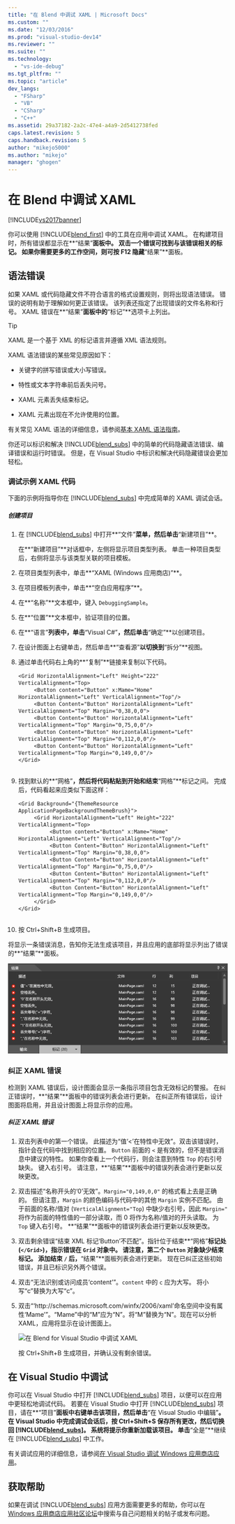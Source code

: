 ```yaml
---
title: "在 Blend 中调试 XAML | Microsoft Docs"
ms.custom: ""
ms.date: "12/03/2016"
ms.prod: "visual-studio-dev14"
ms.reviewer: ""
ms.suite: ""
ms.technology: 
  - "vs-ide-debug"
ms.tgt_pltfrm: ""
ms.topic: "article"
dev_langs: 
  - "FSharp"
  - "VB"
  - "CSharp"
  - "C++"
ms.assetid: 29a37182-2a2c-47e4-a4a9-2d5412738fed
caps.latest.revision: 5
caps.handback.revision: 5
author: "mikejo5000"
ms.author: "mikejo"
manager: "ghogen"
---
```

# 在 Blend 中调试 XAML
[!INCLUDE[vs2017banner](../code-quality/includes/vs2017banner.md)]

你可以使用 [!INCLUDE[blend_first](../debugger/includes/blend_first_md.md)] 中的工具在应用中调试 XAML。  在构建项目时，所有错误都显示在**“结果”**面板中。  双击一个错误可找到与该错误相关的标记。  如果你需要更多的工作空间，则可按 F12 隐藏**“结果”**面板。  
  
## 语法错误  
 如果 XAML 或代码隐藏文件不符合语言的格式设置规则，则将出现语法错误。  错误的说明有助于理解如何更正该错误。  该列表还指定了出现错误的文件名称和行号。  XAML 错误在**“结果”**面板中的**“标记”**选项卡上列出。  
  
> [!TIP]
>  XAML 是一个基于 XML 的标记语言并遵循 XML 语法规则。  
  
 XAML 语法错误的某些常见原因如下：  
  
-   关键字的拼写错误或大小写错误。  
  
-   特性或文本字符串前后丢失问号。  
  
-   XAML 元素丢失结束标记。  
  
-   XAML 元素出现在不允许使用的位置。  
  
 有关常见 XAML 语法的详细信息，请参阅[基本 XAML 语法指南](http://go.microsoft.com/fwlink/?LinkId=329942)。  
  
 你还可以标识和解决 [!INCLUDE[blend_subs](../debugger/includes/blend_subs_md.md)] 中的简单的代码隐藏语法错误、编译错误和运行时错误。  但是，在 Visual Studio 中标识和解决代码隐藏错误会更加轻松。  
  
### 调试示例 XAML 代码  
 下面的示例将指导你在 [!INCLUDE[blend_subs](../debugger/includes/blend_subs_md.md)] 中完成简单的 XAML 调试会话。  
  
##### 创建项目  
  
1.  在 [!INCLUDE[blend_subs](../debugger/includes/blend_subs_md.md)] 中打开**“文件”**菜单，然后单击**“新建项目”**。  
  
     在**“新建项目”**对话框中，左侧将显示项目类型列表。  单击一种项目类型后，右侧将显示与该类型关联的项目模板。  
  
2.  在项目类型列表中，单击**“XAML \(Windows 应用商店\)”**。  
  
3.  在项目模板列表中，单击**“空白应用程序”**。  
  
4.  在**“名称”**文本框中，键入 `DebuggingSample`。  
  
5.  在**“位置”**文本框中，验证项目的位置。  
  
6.  在**“语言”**列表中，单击**“Visual C\#”**，然后单击**“确定”**以创建项目。  
  
7.  在设计图面上右键单击，然后单击**“查看源”**以切换到**“拆分”**视图。  
  
8.  通过单击代码右上角的**“复制”**链接来复制以下代码。  
  
    ```  
    <Grid HorizontalAlignment="Left" Height="222" VerticalAlignment="Top>  
         <Button content="Button" x:Mame="Home" HorizontalAlignment="Left" VerticalAlignment="Top"/>  
         <Button Content="Button" HorizontalAlignment="Left" VerticalAlignment="Top" Margin="0,38,0,0">  
         <Button Content="Button" HorizontalAlignment="Left" VerticalAlignment="Top" Margin="0,75,0,0"/>  
         <Button Content="Button" HorizontalAlignment="Left" VerticalAlignment="Top" Margin="0,112,0,0"/>  
         <Button Content="Button" HorizontalAlignment="Left" VerticalAlignment="Top Margin="0,149,0,0"/>  
    </Grid>  
  
    ```  
  
9. 找到默认的**“网格”**，然后将代码粘贴到开始和结束**“网格”**标记之间。  完成后，代码看起来应类似下面这样：  
  
    ```  
    <Grid Background="{ThemeResource ApplicationPageBackgroundThemeBrush}">  
         <Grid HorizontalAlignment="Left" Height="222" VerticalAlignment="Top>  
              <Button content="Button" x:Mame="Home" HorizontalAlignment="Left" VerticalAlignment="Top"/>  
              <Button Content="Button" HorizontalAlignment="Left" VerticalAlignment="Top" Margin="0,38,0,0">  
              <Button Content="Button" HorizontalAlignment="Left" VerticalAlignment="Top" Margin="0,75,0,0"/>  
              <Button Content="Button" HorizontalAlignment="Left" VerticalAlignment="Top" Margin="0,112,0,0"/>  
              <Button Content="Button" HorizontalAlignment="Left" VerticalAlignment="Top Margin="0,149,0,0"/>  
         </Grid>  
    </Grid>  
  
    ```  
  
10. 按 Ctrl\+Shift\+B 生成项目。  
  
 将显示一条错误消息，告知你无法生成该项目，并且应用的底部将显示列出了错误的**“结果”**面板。  
  
 ![在 Blend for Visual Studio 中调试 XAML](../debugger/media/blend_debugxaml_xaml.png "blend\_debugXAML\_XAML")  
  
### 纠正 XAML 错误  
 检测到 XAML 错误后，设计图面会显示一条指示项目包含无效标记的警报。  在纠正错误时，**“结果”**面板中的错误列表会进行更新。  在纠正所有错误后，设计图面将启用，并且设计图面上将显示你的应用。  
  
##### 纠正 XAML 错误  
  
1.  双击列表中的第一个错误。  此描述为“值‘\<’在特性中无效”。双击该错误时，指针会在代码中找到相应的位置。  `Button` 前面的 `<` 是有效的，但不是错误消息中建议的特性。  如果你查看上一个代码行，则会注意到特性 `Top` 的右引号缺失。  键入右引号。  请注意，**“结果”**面板中的错误列表会进行更新以反映更改。  
  
2.  双击描述“名称开头的‘0’无效”。`Margin="0,149,0,0"` 的格式看上去是正确的。  但请注意，`Margin` 的颜色编码与代码中的其他 `Margin` 实例不匹配。  由于前面的名称\/值对 \(`VerticalAlignment="Top`\) 中缺少右引号，因此 `Margin="` 将作为前面的特性值的一部分读取，而 0 将作为名称\/值对的开头读取。  为 `Top` 键入右引号。  **“结果”**面板中的错误列表会进行更新以反映更改。  
  
3.  双击剩余错误“结束 XML 标记‘Button’不匹配”。指针位于结束**“网格”**标记处 \(`</Grid>`\)，指示错误在 `Grid` 对象中。  请注意，第二个 `Button` 对象缺少结束标记。  添加结束 `/` 后，**“结果”**面板列表会进行更新。  现在已纠正这些初始错误，并且已标识另外两个错误。  
  
4.  双击“无法识别或访问成员‘content’”。`content` 中的 `c` 应为大写。  将小写“c”替换为大写“c”。  
  
5.  双击“‘http:\/\/schemas.microsoft.com\/winfx\/2006\/xaml’命名空间中没有属性‘Mame’”。“Mame”中的“M”应为“N”。将“M”替换为“N”。现在可以分析 XAML，应用将显示在设计图面上。  
  
     ![在 Blend for Visual Studio 中调试 XAML](../debugger/media/blend_debugartboard_xaml.png "blend\_debugArtboard\_XAML")  
  
     按 Ctrl\+Shift\+B 生成项目，并确认没有剩余错误。  
  
## 在 Visual Studio 中调试  
 你可以在 Visual Studio 中打开 [!INCLUDE[blend_subs](../debugger/includes/blend_subs_md.md)] 项目，以便可以在应用中更轻松地调试代码。  若要在 Visual Studio 中打开 [!INCLUDE[blend_subs](../debugger/includes/blend_subs_md.md)] 项目，请在**“项目”**面板中右键单击该项目，然后单击**“在 Visual Studio 中编辑”**。  在 Visual Studio 中完成调试会话后，按 Ctrl\+Shift\+S 保存所有更改，然后切换回 [!INCLUDE[blend_subs](../debugger/includes/blend_subs_md.md)]。  系统将提示你重新加载该项目。  单击**“全是”**继续在 [!INCLUDE[blend_subs](../debugger/includes/blend_subs_md.md)] 中工作。  
  
 有关调试应用的详细信息，请参阅[在 Visual Studio 调试 Windows 应用商店应用](http://go.microsoft.com/fwlink/?LinkId=329944)。  
  
## 获取帮助  
 如果在调试 [!INCLUDE[blend_subs](../debugger/includes/blend_subs_md.md)] 应用方面需要更多的帮助，你可以在 [Windows 应用商店应用社区论坛](http://go.microsoft.com/fwlink/?LinkId=280308)中搜索与自己问题相关的帖子或发布问题。